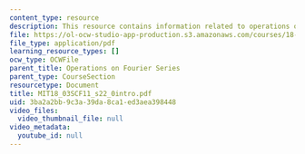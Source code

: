 ```yaml
---
content_type: resource
description: This resource contains information related to operations on fourier series.
file: https://ol-ocw-studio-app-production.s3.amazonaws.com/courses/18-03sc-differential-equations-fall-2011/3ba2a2bb9c3a39da8ca1ed3aea398448_MIT18_03SCF11_s22_0intro.pdf
file_type: application/pdf
learning_resource_types: []
ocw_type: OCWFile
parent_title: Operations on Fourier Series
parent_type: CourseSection
resourcetype: Document
title: MIT18_03SCF11_s22_0intro.pdf
uid: 3ba2a2bb-9c3a-39da-8ca1-ed3aea398448
video_files:
  video_thumbnail_file: null
video_metadata:
  youtube_id: null
---
```


